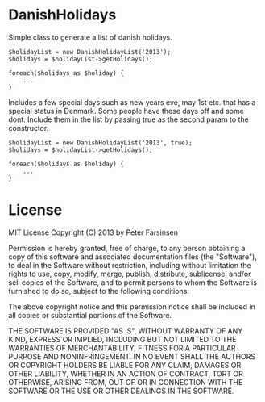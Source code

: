 DanishHolidays
==============

Simple class to generate a list of danish holidays.

```
$holidayList = new DanishHolidayList('2013');
$holidays = $holidayList->getHolidays();

foreach($holidays as $holiday) {
	...
}
```

Includes a few special days such as new years eve, may 1st etc. that has a special status in Denmark. Some people have these days off and some dont. Include them in the list by passing true as the second param to the constructor.

```
$holidayList = new DanishHolidayList('2013', true);
$holidays = $holidayList->getHolidays();

foreach($holidays as $holiday) {
	...
}
```

# License

MIT License Copyright (C) 2013 by Peter Farsinsen

Permission is hereby granted, free of charge, to any person obtaining a copy of this software and associated documentation files (the "Software"), to deal in the Software without restriction, including without limitation the rights to use, copy, modify, merge, publish, distribute, sublicense, and/or sell copies of the Software, and to permit persons to whom the Software is furnished to do so, subject to the following conditions:

The above copyright notice and this permission notice shall be included in all copies or substantial portions of the Software.

THE SOFTWARE IS PROVIDED "AS IS", WITHOUT WARRANTY OF ANY KIND, EXPRESS OR IMPLIED, INCLUDING BUT NOT LIMITED TO THE WARRANTIES OF MERCHANTABILITY, FITNESS FOR A PARTICULAR PURPOSE AND NONINFRINGEMENT. IN NO EVENT SHALL THE AUTHORS OR COPYRIGHT HOLDERS BE LIABLE FOR ANY CLAIM, DAMAGES OR OTHER LIABILITY, WHETHER IN AN ACTION OF CONTRACT, TORT OR OTHERWISE, ARISING FROM, OUT OF OR IN CONNECTION WITH THE SOFTWARE OR THE USE OR OTHER DEALINGS IN THE SOFTWARE.